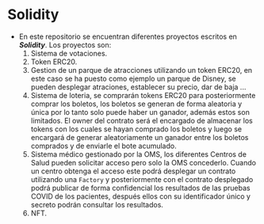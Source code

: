 # Solidity
* En este repositorio se encuentran diferentes proyectos escritos en ___Solidity___. Los proyectos son:
    1. Sistema de votaciones.
    2. Token ERC20.
    3. Gestion de un parque de atracciones utilizando un token ERC20, en este caso se ha puesto como ejemplo un parque de Disney, se pueden desplegar atraciones, establecer su precio, dar de baja ...
    4. Sistema de loteria, se comprarán tokens ERC20 para posteriormente comprar los boletos, los boletos se generan de forma aleatoria y única por lo tanto solo puede haber un ganador, además estos son limitados. El owner del contrato será el encargado de almacenar los tokens con los cuales se hayan comprado los boletos y luego se encargará de generar aleatoriamente un ganador entre los boletos comprados y de enviarle el bote acumulado.
    5. Sistema médico gestionado por la OMS, los diferentes Centros de Salud pueden solicitar acceso pero solo la OMS concederlo. Cuando un centro obtenga el acceso este podrá desplegar un contrato utilizando una `Factory` y posteriormente con el contrato desplegado podrá publicar de forma confidencial los resultados de las pruebas COVID de los pacientes, después ellos con su identificador único y secreto podrán consultar los resultados.
    6. NFT.